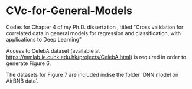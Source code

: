 # CVc-for-General-Models
Codes for Chapter 4 of my Ph.D. dissertation , titled "Cross validation for correlated data in general models for regression and classification, with applications to Deep Learning" 


Access to CelebA dataset (available at https://mmlab.ie.cuhk.edu.hk/projects/CelebA.html) is required in order to generate Figure 6.

The datasets for Figure 7 are included indise the folder 'DNN model on AirBNB data'. 
